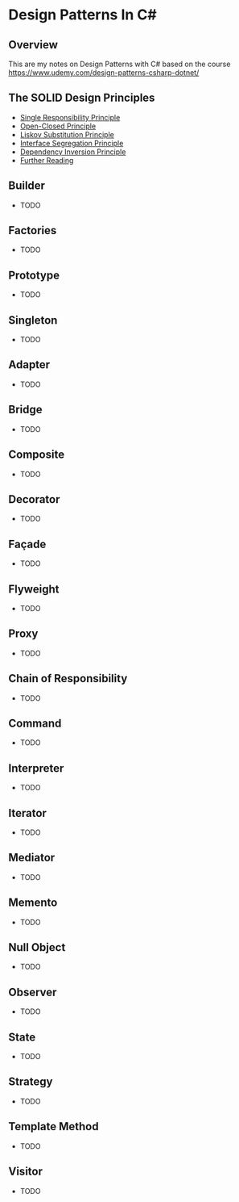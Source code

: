 # Design Patterns In C#
## Overview
This are my notes on Design Patterns with C# based on the course https://www.udemy.com/design-patterns-csharp-dotnet/

## The SOLID Design Principles
- [Single Responsibility Principle](docs/solid/SingleResponsibilityPrinciple.md)
- [Open-Closed Principle](docs/solid/OpenClosedPrinciple.md)
- [Liskov Substitution Principle](docs/solid/LiskovSubstitutionPrinciple.md)
- [Interface Segregation Principle](docs/solid/InterfaceSegregationPrinciple.md)
- [Dependency Inversion Principle](docs/solid/DependencyInversionPrinciple.md)
- [Further Reading](docs/solid/FurtherReading.md)

## Builder
* TODO

## Factories
* TODO

## Prototype
* TODO

## Singleton
* TODO

## Adapter
* TODO

## Bridge
* TODO

## Composite
* TODO

## Decorator
* TODO

## Façade
* TODO

## Flyweight
* TODO

## Proxy
* TODO

## Chain of Responsibility
* TODO

## Command
* TODO

## Interpreter
* TODO

## Iterator
* TODO

## Mediator
* TODO

## Memento
* TODO

## Null Object
* TODO

## Observer
* TODO

## State
* TODO

## Strategy
* TODO

## Template Method
* TODO

## Visitor
* TODO